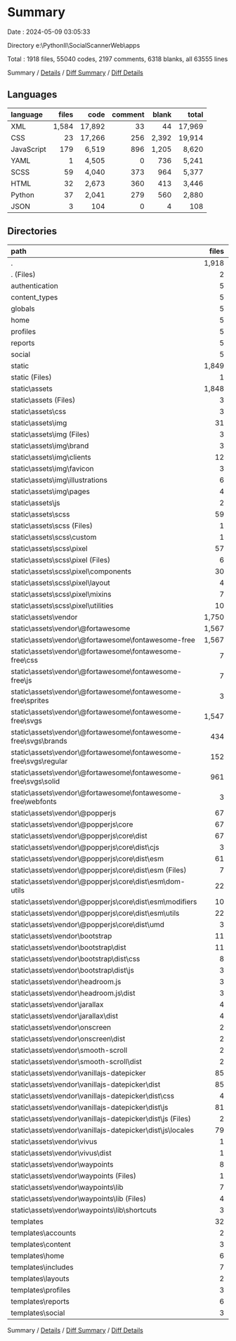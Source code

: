 # Summary

Date : 2024-05-09 03:05:33

Directory e:\\PythonII\\SocialScannerWeb\\apps

Total : 1918 files,  55040 codes, 2197 comments, 6318 blanks, all 63555 lines

Summary / [Details](details.md) / [Diff Summary](diff.md) / [Diff Details](diff-details.md)

## Languages
| language | files | code | comment | blank | total |
| :--- | ---: | ---: | ---: | ---: | ---: |
| XML | 1,584 | 17,892 | 33 | 44 | 17,969 |
| CSS | 23 | 17,266 | 256 | 2,392 | 19,914 |
| JavaScript | 179 | 6,519 | 896 | 1,205 | 8,620 |
| YAML | 1 | 4,505 | 0 | 736 | 5,241 |
| SCSS | 59 | 4,040 | 373 | 964 | 5,377 |
| HTML | 32 | 2,673 | 360 | 413 | 3,446 |
| Python | 37 | 2,041 | 279 | 560 | 2,880 |
| JSON | 3 | 104 | 0 | 4 | 108 |

## Directories
| path | files | code | comment | blank | total |
| :--- | ---: | ---: | ---: | ---: | ---: |
| . | 1,918 | 55,040 | 2,197 | 6,318 | 63,555 |
| . (Files) | 2 | 92 | 14 | 44 | 150 |
| authentication | 5 | 255 | 16 | 85 | 356 |
| content_types | 5 | 146 | 2 | 47 | 195 |
| globals | 5 | 69 | 5 | 27 | 101 |
| home | 5 | 515 | 142 | 149 | 806 |
| profiles | 5 | 313 | 14 | 62 | 389 |
| reports | 5 | 350 | 63 | 86 | 499 |
| social | 5 | 301 | 23 | 60 | 384 |
| static | 1,849 | 50,326 | 1,558 | 5,345 | 57,229 |
| static (Files) | 1 | 12 | 1 | 4 | 17 |
| static\\assets | 1,848 | 50,314 | 1,557 | 5,341 | 57,212 |
| static\\assets (Files) | 3 | 4,609 | 12 | 743 | 5,364 |
| static\\assets\\css | 3 | 17,231 | 186 | 2,385 | 19,802 |
| static\\assets\\img | 31 | 2,748 | 8 | 32 | 2,788 |
| static\\assets\\img (Files) | 3 | 123 | 1 | 1 | 125 |
| static\\assets\\img\\brand | 3 | 1,512 | 4 | 24 | 1,540 |
| static\\assets\\img\\clients | 12 | 12 | 0 | 0 | 12 |
| static\\assets\\img\\favicon | 3 | 156 | 0 | 3 | 159 |
| static\\assets\\img\\illustrations | 6 | 941 | 3 | 4 | 948 |
| static\\assets\\img\\pages | 4 | 4 | 0 | 0 | 4 |
| static\\assets\\js | 2 | 113 | 42 | 31 | 186 |
| static\\assets\\scss | 59 | 4,040 | 373 | 964 | 5,377 |
| static\\assets\\scss (Files) | 1 | 44 | 28 | 1 | 73 |
| static\\assets\\scss\\custom | 1 | 0 | 1 | 0 | 1 |
| static\\assets\\scss\\pixel | 57 | 3,996 | 344 | 963 | 5,303 |
| static\\assets\\scss\\pixel (Files) | 6 | 1,256 | 154 | 345 | 1,755 |
| static\\assets\\scss\\pixel\\components | 30 | 1,604 | 114 | 365 | 2,083 |
| static\\assets\\scss\\pixel\\layout | 4 | 550 | 14 | 142 | 706 |
| static\\assets\\scss\\pixel\\mixins | 7 | 252 | 3 | 36 | 291 |
| static\\assets\\scss\\pixel\\utilities | 10 | 334 | 59 | 75 | 468 |
| static\\assets\\vendor | 1,750 | 21,573 | 936 | 1,186 | 23,695 |
| static\\assets\\vendor\\@fortawesome | 1,567 | 15,165 | 80 | 9 | 15,254 |
| static\\assets\\vendor\\@fortawesome\\fontawesome-free | 1,567 | 15,165 | 80 | 9 | 15,254 |
| static\\assets\\vendor\\@fortawesome\\fontawesome-free\\css | 7 | 7 | 28 | 0 | 35 |
| static\\assets\\vendor\\@fortawesome\\fontawesome-free\\js | 7 | 7 | 28 | 0 | 35 |
| static\\assets\\vendor\\@fortawesome\\fontawesome-free\\sprites | 3 | 4,650 | 12 | 3 | 4,665 |
| static\\assets\\vendor\\@fortawesome\\fontawesome-free\\svgs | 1,547 | 1,547 | 0 | 3 | 1,550 |
| static\\assets\\vendor\\@fortawesome\\fontawesome-free\\svgs\\brands | 434 | 434 | 0 | 1 | 435 |
| static\\assets\\vendor\\@fortawesome\\fontawesome-free\\svgs\\regular | 152 | 152 | 0 | 0 | 152 |
| static\\assets\\vendor\\@fortawesome\\fontawesome-free\\svgs\\solid | 961 | 961 | 0 | 2 | 963 |
| static\\assets\\vendor\\@fortawesome\\fontawesome-free\\webfonts | 3 | 8,954 | 12 | 3 | 8,969 |
| static\\assets\\vendor\\@popperjs | 67 | 5,020 | 335 | 1,010 | 6,365 |
| static\\assets\\vendor\\@popperjs\\core | 67 | 5,020 | 335 | 1,010 | 6,365 |
| static\\assets\\vendor\\@popperjs\\core\\dist | 67 | 5,020 | 335 | 1,010 | 6,365 |
| static\\assets\\vendor\\@popperjs\\core\\dist\\cjs | 3 | 3,346 | 241 | 724 | 4,311 |
| static\\assets\\vendor\\@popperjs\\core\\dist\\esm | 61 | 1,671 | 85 | 277 | 2,033 |
| static\\assets\\vendor\\@popperjs\\core\\dist\\esm (Files) | 7 | 262 | 23 | 47 | 332 |
| static\\assets\\vendor\\@popperjs\\core\\dist\\esm\\dom-utils | 22 | 370 | 43 | 62 | 475 |
| static\\assets\\vendor\\@popperjs\\core\\dist\\esm\\modifiers | 10 | 669 | 16 | 122 | 807 |
| static\\assets\\vendor\\@popperjs\\core\\dist\\esm\\utils | 22 | 370 | 3 | 46 | 419 |
| static\\assets\\vendor\\@popperjs\\core\\dist\\umd | 3 | 3 | 9 | 9 | 21 |
| static\\assets\\vendor\\bootstrap | 11 | 13 | 56 | 10 | 79 |
| static\\assets\\vendor\\bootstrap\\dist | 11 | 13 | 56 | 10 | 79 |
| static\\assets\\vendor\\bootstrap\\dist\\css | 8 | 10 | 41 | 7 | 58 |
| static\\assets\\vendor\\bootstrap\\dist\\js | 3 | 3 | 15 | 3 | 21 |
| static\\assets\\vendor\\headroom.js | 3 | 3 | 15 | 3 | 21 |
| static\\assets\\vendor\\headroom.js\\dist | 3 | 3 | 15 | 3 | 21 |
| static\\assets\\vendor\\jarallax | 4 | 17 | 16 | 6 | 39 |
| static\\assets\\vendor\\jarallax\\dist | 4 | 17 | 16 | 6 | 39 |
| static\\assets\\vendor\\onscreen | 2 | 259 | 70 | 60 | 389 |
| static\\assets\\vendor\\onscreen\\dist | 2 | 259 | 70 | 60 | 389 |
| static\\assets\\vendor\\smooth-scroll | 2 | 2 | 2 | 0 | 4 |
| static\\assets\\vendor\\smooth-scroll\\dist | 2 | 2 | 2 | 0 | 4 |
| static\\assets\\vendor\\vanillajs-datepicker | 85 | 1,029 | 320 | 81 | 1,430 |
| static\\assets\\vendor\\vanillajs-datepicker\\dist | 85 | 1,029 | 320 | 81 | 1,430 |
| static\\assets\\vendor\\vanillajs-datepicker\\dist\\css | 4 | 4 | 0 | 0 | 4 |
| static\\assets\\vendor\\vanillajs-datepicker\\dist\\js | 81 | 1,025 | 320 | 81 | 1,426 |
| static\\assets\\vendor\\vanillajs-datepicker\\dist\\js (Files) | 2 | 2 | 0 | 0 | 2 |
| static\\assets\\vendor\\vanillajs-datepicker\\dist\\js\\locales | 79 | 1,023 | 320 | 81 | 1,424 |
| static\\assets\\vendor\\vivus | 1 | 1 | 0 | 0 | 1 |
| static\\assets\\vendor\\vivus\\dist | 1 | 1 | 0 | 0 | 1 |
| static\\assets\\vendor\\waypoints | 8 | 64 | 42 | 7 | 113 |
| static\\assets\\vendor\\waypoints (Files) | 1 | 22 | 0 | 3 | 25 |
| static\\assets\\vendor\\waypoints\\lib | 7 | 42 | 42 | 4 | 88 |
| static\\assets\\vendor\\waypoints\\lib (Files) | 4 | 39 | 24 | 4 | 67 |
| static\\assets\\vendor\\waypoints\\lib\\shortcuts | 3 | 3 | 18 | 0 | 21 |
| templates | 32 | 2,673 | 360 | 413 | 3,446 |
| templates\\accounts | 2 | 166 | 23 | 35 | 224 |
| templates\\content | 3 | 185 | 10 | 44 | 239 |
| templates\\home | 6 | 383 | 16 | 75 | 474 |
| templates\\includes | 7 | 269 | 199 | 23 | 491 |
| templates\\layouts | 2 | 197 | 65 | 49 | 311 |
| templates\\profiles | 3 | 497 | 7 | 53 | 557 |
| templates\\reports | 6 | 669 | 31 | 85 | 785 |
| templates\\social | 3 | 307 | 9 | 49 | 365 |

Summary / [Details](details.md) / [Diff Summary](diff.md) / [Diff Details](diff-details.md)